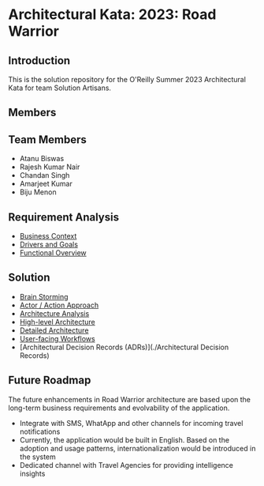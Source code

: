 # Architectural Kata: 2023: Road Warrior

## Introduction
This is the solution repository for the O'Reilly Summer 2023 Architectural Kata for team Solution Artisans.
									
## Members

## Team Members

- Atanu Biswas
- Rajesh Kumar Nair
- Chandan Singh
- Amarjeet Kumar
- Biju Menon

## Requirement Analysis

* [Business Context](./Functional/context.md)
* [Drivers and Goals](./Functional/DriversGoals.md)
* [Functional Overview](./Functional/functional-overview.md)

## Solution
* [Brain Storming](./Architecture/Brain-Storming.md)
* [Actor / Action Approach](./Architecture/Brain-Storming.md)
* [Architecture Analysis](./Architecture/ArchAnalysis.md)
* [High-level Architecture](./GeneralArchitecture.md)
* [Detailed Architecture](./Architecture/DetailedArch.md)
* [User-facing Workflows](./ExampleMocks.md)
* [Architectural Decision Records (ADRs)](./Architectural Decision Records)

## Future Roadmap
The future enhancements in Road Warrior architecture are based upon the long-term business requirements and evolvability of the application.

* Integrate with SMS, WhatApp and other channels for incoming travel notifications
* Currently, the application would be built in English. Based on the adoption and usage patterns, internationalization would be introduced in the system
* Dedicated channel with Travel Agencies for providing intelligence insights